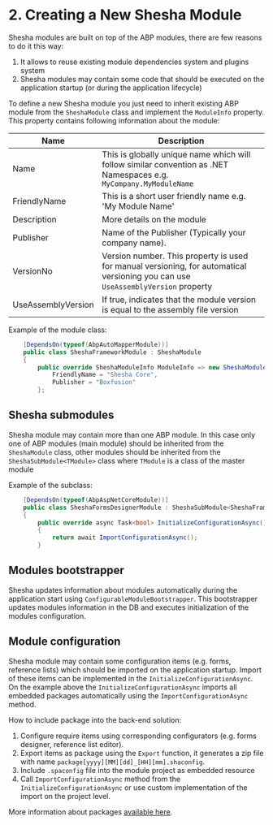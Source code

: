 # 2. Creating a New Shesha Module

Shesha modules are built on top of the ABP modules, there are few reasons to do it this way:

1. It allows to reuse existing module dependencies system and plugins system
2. Shesha modules may contain some code that should be executed on the application startup (or during the application lifecycle)

To define a new Shesha module you just need to inherit existing ABP module from the `SheshaModule` class and implement the `ModuleInfo` property.
This property contains following information about the module:

|Name| Description |
|--|--|
|Name|This is globally unique name which will follow similar convention as .NET Namespaces e.g. `MyCompany.MyModuleName`|
|FriendlyName|This is a short user friendly name e.g. 'My Module Name'|
|Description|More details on the module|
|Publisher|Name of the Publisher (Typically your company name).|
|VersionNo|Version number. This property is used for manual versioning, for automatical versioning you can use `UseAssemblyVersion` property|
|UseAssemblyVersion|If true, indicates that the module version is equal to the assembly file version|

Example of the module class:
```cs
    [DependsOn(typeof(AbpAutoMapperModule))]
    public class SheshaFrameworkModule : SheshaModule
    {
        public override SheshaModuleInfo ModuleInfo => new SheshaModuleInfo("Shesha") { 
            FriendlyName = "Shesha Core",
            Publisher = "Boxfusion" 
        };

```

## Shesha submodules

Shesha module may contain more than one ABP module. In this case only one of ABP modules (main module) should be inherited from the `SheshaModule` class, other modules should be inherited from the `SheshaSubModule<TModule>` class where `TModule` is a class of the master module

Example of the subclass:

```cs
    [DependsOn(typeof(AbpAspNetCoreModule))]
    public class SheshaFormsDesignerModule : SheshaSubModule<SheshaFrameworkModule>
    {
        public override async Task<bool> InitializeConfigurationAsync()
        {
            return await ImportConfigurationAsync();
        }
```

## Modules bootstrapper

Shesha updates information about modules automatically during the application start using `ConfigurableModuleBootstrapper`. This bootstrapper updates modules information in the DB and executes initialization of the modules configuration.


## Module configuration

Shesha module may contain some configuration items (e.g. forms, reference lists) which should be imported on the application startup. 
Import of these items can be implemented in the `InitializeConfigurationAsync`. On the example above the `InitializeConfigurationAsync` imports all embedded packages automatically using the `ImportConfigurationAsync` method.

How to include package into the back-end solution:

1. Configure require items using corresponding configurators (e.g. forms designer, reference list editor).
2. Export items as package using the `Export` function, it generates a zip file with name `package[yyyy][MM][dd]_[HH][mm].shaconfig`.
3. Include `.spaconfig` file into the module project as embedded resource
4. Call `ImportConfigurationAsync` method from the `InitializeConfigurationAsync` or use custom implementation of the import on the project level.

More information about packages <a href="https://shesha-documentation.readthedocs.io/en/latest/5.%20Fundamentals/5.6.%20Configuration%20Packages/" target="_blank">available here</a>.
